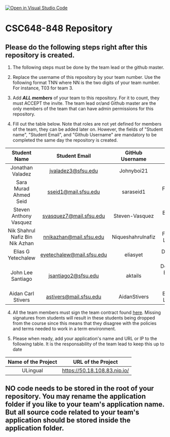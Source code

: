[![Open in Visual Studio Code](https://classroom.github.com/assets/open-in-vscode-c66648af7eb3fe8bc4f294546bfd86ef473780cde1dea487d3c4ff354943c9ae.svg)](https://classroom.github.com/online_ide?assignment_repo_id=10125109&assignment_repo_type=AssignmentRepo)
# CSC648-848 Repository

## Please do the following steps right after this repository is created.

1. The following steps must be done by the team lead or the github master. 

2. Replace the username of this repository by your team number. Use the following format TNN where NN is the two digits of your team number. For instance, T03 for team 3. 

2. Add ***ALL members*** of your team to this repository. For it to count, they must ACCEPT the invite. The team lead or/and Github master are the only members of the team that can have admin permissions for this repository. 

3. Fill out the table below. Note that roles are not yet defined for members of the team, they can be added later on. However, the fields of "Student name", "Student Email", and "Github Username" are mandatory to be completed the same day the repository is created. 


| Student Name | Student Email | GitHub Username |        Role         |
|    :---:     |     :---:     |     :---:       |        :---:        | 
| Jonathan Valadez      | jvaladez3@sfsu.edu               |  Johnyboi21               |   Team Lead         |
| Sara Murad Ahmed Seid    |  sseid1@mail.sfsu.edu             |  saraseid1            |   Frontend Lead     |
| Steven Anthony Vasquez     | svasquez7@mail.sfsu.edu            |  Steven-Vasquez               |   Backend Lead      |
| Nik Shahrul Nafiz Bin Nik Azhan | nnikazhan@mail.sfsu.edu | Niqueshahrulnafiz | Frontend Lead #2 |
| Elias G Yetechalew    | eyetechalew@mail.sfsu.edu       |  eliasyet          |   Database Master   |
| John Lee Santiago  |   jsantiago2@sfsu.edu         |  aktails             |   Document Editor & Github Master   |
| Aidan Carl Stivers     |  astivers@mail.sfsu.edu                |  AidanStivers      | Backend Lead #2               |


4. All the team members must sign the team contract found [here](https://forms.gle/PoTXjTmPGGKKZjsT6). Missing signatures from students will result in these students being dropped from the course since this means that they disagree with the policies and terms needed to work in a term environment. 

4. Please when ready, add your application's name and URL or IP to the following table. It is the responsability of the team lead to keep this up to date 

|             Name of the Project               |                            URL of the Project                          | 
|                    :---:                      |                                 :---:                                  |
| ULingual | https://50.18.108.83.nip.io/  |

 

## NO code needs to be stored in the root of your repository. You may rename the application folder if you like to your team's application name. But all source code related to your team's application should be stored inside the application folder.
